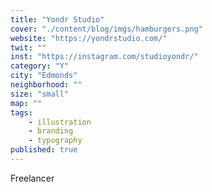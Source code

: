 ```yaml
---
title: "Yondr Studio"
cover: "./content/blog/imgs/hamburgers.png"
website: "https://yondrstudio.com/"
twit: ""
inst: "https://instagram.com/studioyondr/"
category: "Y"
city: "Edmonds"
neighborhood: ""
size: "small"
map: ""
tags:
    - illustration
    - branding
    - typography
published: true
---
```


Freelancer
